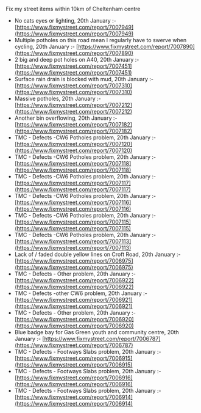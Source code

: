Fix my street items within 10km of Cheltenham centre

<!-- fix_marker starts -->

- No cats eyes or lighting, 20th January :- [https://www.fixmystreet.com/report/7007949](https://www.fixmystreet.com/report/7007949)
- Multiple potholes on this road mean I regularly have to swerve when cycling, 20th January :- [https://www.fixmystreet.com/report/7007890](https://www.fixmystreet.com/report/7007890)
- 2 big and deep pot holes on A40, 20th January :- [https://www.fixmystreet.com/report/7007451](https://www.fixmystreet.com/report/7007451)
- Surface rain drain is blocked with mud, 20th January :- [https://www.fixmystreet.com/report/7007310](https://www.fixmystreet.com/report/7007310)
- Massive potholes, 20th January :- [https://www.fixmystreet.com/report/7007212](https://www.fixmystreet.com/report/7007212)
- Another bin overflowing, 20th January :- [https://www.fixmystreet.com/report/7007182](https://www.fixmystreet.com/report/7007182)
- TMC - Defects -CW6 Potholes  problem, 20th January :- [https://www.fixmystreet.com/report/7007120](https://www.fixmystreet.com/report/7007120)
- TMC - Defects -CW6 Potholes  problem, 20th January :- [https://www.fixmystreet.com/report/7007118](https://www.fixmystreet.com/report/7007118)
- TMC - Defects -CW6 Potholes  problem, 20th January :- [https://www.fixmystreet.com/report/7007117](https://www.fixmystreet.com/report/7007117)
- TMC - Defects -CW6 Potholes  problem, 20th January :- [https://www.fixmystreet.com/report/7007116](https://www.fixmystreet.com/report/7007116)
- TMC - Defects -CW6 Potholes  problem, 20th January :- [https://www.fixmystreet.com/report/7007115](https://www.fixmystreet.com/report/7007115)
- TMC - Defects -CW6 Potholes  problem, 20th January :- [https://www.fixmystreet.com/report/7007113](https://www.fixmystreet.com/report/7007113)
- Lack of / faded double yellow lines on Croft Road, 20th January :- [https://www.fixmystreet.com/report/7006975](https://www.fixmystreet.com/report/7006975)
- TMC - Defects - Other problem, 20th January :- [https://www.fixmystreet.com/report/7006922](https://www.fixmystreet.com/report/7006922)
- TMC - Defects -other CW6 problem, 20th January :- [https://www.fixmystreet.com/report/7006921](https://www.fixmystreet.com/report/7006921)
- TMC - Defects - Other problem, 20th January :- [https://www.fixmystreet.com/report/7006920](https://www.fixmystreet.com/report/7006920)
- Blue badge bay for Gas Green youth and community centre, 20th January :- [https://www.fixmystreet.com/report/7006787](https://www.fixmystreet.com/report/7006787)
- TMC - Defects - Footways Slabs problem, 20th January :- [https://www.fixmystreet.com/report/7006915](https://www.fixmystreet.com/report/7006915)
- TMC - Defects - Footways Slabs problem, 20th January :- [https://www.fixmystreet.com/report/7006916](https://www.fixmystreet.com/report/7006916)
- TMC - Defects - Footways Slabs problem, 20th January :- [https://www.fixmystreet.com/report/7006914](https://www.fixmystreet.com/report/7006914)

<!-- fix_marker ends -->